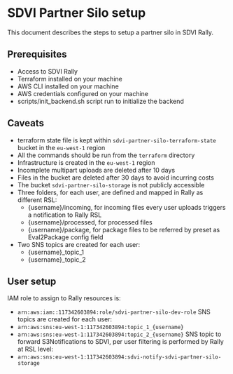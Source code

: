# SDVI Partner Silo setup
This document describes the steps to setup a partner silo in SDVI Rally.

## Prerequisites
- Access to SDVI Rally
- Terraform installed on your machine
- AWS CLI installed on your machine
- AWS credentials configured on your machine
- scripts/init_backend.sh script run to initialize the backend

## Caveats
- terraform state file is kept within `sdvi-partner-silo-terraform-state` bucket in the `eu-west-1` region
- All the commands should be run from the `terraform` directory
- Infrastructure is created in the `eu-west-1` region
- Incomplete multipart uploads are deleted after 10 days
- Files in the bucket are deleted after 30 days to avoid incurring costs
- The bucket `sdvi-partner-silo-storage` is not publicly accessible
- Three folders, for each user, are defined and mapped in Rally as different RSL:
  - {username}/incoming, for incoming files every user uploads triggers a notification to Rally RSL
  - {username}/processed, for processed files
  - {username}/package, for package files to be referred by preset as Eval2Package config field
- Two SNS topics are created for each user:
  - {username}_topic_1
  - {username}_topic_2

## User setup
IAM role to assign to Rally resources is:
  - `arn:aws:iam::117342603894:role/sdvi-partner-silo-dev-role`
SNS topics are created for each user:
  - `arn:aws:sns:eu-west-1:117342603894:topic_1_{username}`
  - `arn:aws:sns:eu-west-1:117342603894:topic_2_{username}`
SNS topic to forward S3Notifications to SDVI, per user filtering is performed by Rally at RSL level:
  - `arn:aws:sns:eu-west-1:117342603894:sdvi-notify-sdvi-partner-silo-storage`
